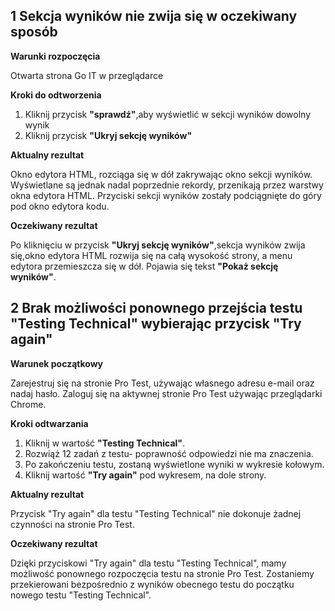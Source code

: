 <h2>1 Sekcja wyników nie zwija się w oczekiwany sposób</h2>


__Warunki rozpoczęcia__

Otwarta strona Go IT w przeglądarce


__Kroki do odtworzenia__

1. Kliknij przycisk __"sprawdź"__,aby wyświetlić w sekcji wyników dowolny wynik
2. Kliknij przycisk __"Ukryj sekcję wyników"__


__Aktualny rezultat__

Okno edytora HTML, rozciąga się w dół zakrywając okno sekcji wyników. Wyświetlane są jednak nadal poprzednie rekordy, przenikają przez warstwy okna edytora HTML. Przyciski sekcji wyników zostały podciągnięte do góry pod okno edytora kodu.


__Oczekiwany rezultat__

Po kliknięciu w przycisk __"Ukryj sekcję wyników"__,sekcja wyników zwija się,okno edytora HTML rozwija się na całą wysokość strony, a menu edytora przemieszcza się w dół. Pojawia się tekst __"Pokaż sekcję wyników"__.


<h2>2 Brak możliwości ponownego przejścia testu "Testing Technical" wybierając przycisk "Try again"</h2>

__Warunek początkowy__

Zarejestruj się na stronie Pro Test, używając własnego adresu e-mail oraz nadaj hasło.
Zaloguj się na aktywnej stronie Pro Test używając przeglądarki Chrome.


__Kroki odtwarzania__

1. Kliknij w wartość __"Testing Technical"__.
2. Rozwiąż 12 zadań z testu- poprawność odpowiedzi nie ma znaczenia.
3. Po zakończeniu testu, zostaną wyświetlone wyniki w wykresie kołowym.
4. Kliknij wartość __"Try again"__ pod wykresem, na dole strony.


__Aktualny rezultat__

Przycisk "Try again" dla testu "Testing Technical" nie dokonuje żadnej czynności na stronie Pro Test.


__Oczekiwany rezultat__

Dzięki przyciskowi "Try again" dla testu "Testing Technical", mamy możliwość ponownego rozpoczęcia testu na stronie Pro Test. Zostaniemy przekierowani bezpośrednio z wyników obecnego testu do początku nowego testu "Testing Technical".
